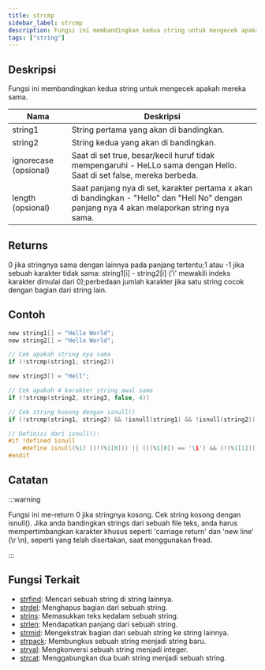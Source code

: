 ```yaml
---
title: strcmp
sidebar_label: strcmp
description: Fungsi ini membandingkan kedua string untuk mengecek apakah mereka sama.
tags: ["string"]
---
```


<LowercaseNote />

## Deskripsi

Fungsi ini membandingkan kedua string untuk mengecek apakah mereka sama.

| Nama                  | Deskripsi                                                                                                                                    |
| --------------------- | -------------------------------------------------------------------------------------------------------------------------------------------- |
| string1               | String pertama yang akan di bandingkan.                                                                                                      |
| string2               | String kedua yang akan di bandingkan.                                                                                                        |
| ignorecase (opsional) | Saat di set true, besar/kecil huruf tidak mempengaruhi - HeLLo sama dengan Hello. Saat di set false, mereka berbeda.                         |
| length (opsional)     | Saat panjang nya di set, karakter pertama x akan di bandingkan - "Hello" dan "Hell No" dengan panjang nya 4 akan melaporkan string nya sama. |

## Returns

0 jika stringnya sama dengan lainnya pada panjang tertentu;1 atau -1 jika sebuah karakter tidak sama: string1[i] - string2[i] ('i' mewakili indeks karakter dimulai dari 0);perbedaan jumlah karakter jika satu string cocok dengan bagian dari string lain.

## Contoh

```c
new string1[] = "Hello World";
new string2[] = "Hello World";

// Cek apakah string nya sama
if (!strcmp(string1, string2))

new string3[] = "Hell";

// Cek apakah 4 karakter string awal sama
if (!strcmp(string2, string3, false, 4))

// Cek string kosong dengan isnull()
if (!strcmp(string1, string2) && !isnull(string1) && !isnull(string2))

// Definisi dari isnull():
#if !defined isnull
    #define isnull(%1) ((!(%1[0])) || (((%1[0]) == '\1') && (!(%1[1]))))
#endif
```

## Catatan

:::warning

Fungsi ini me-return 0 jika stringnya kosong. Cek string kosong dengan isnull(). Jika anda bandingkan strings dari sebuah file teks, anda harus mempertimbangkan karakter khusus seperti 'carriage return' dan 'new line' (\r \n), seperti yang telah disertakan, saat menggunakan fread.

:::

## Fungsi Terkait

- [strfind](strfind): Mencari sebuah string di string lainnya.
- [strdel](strdel): Menghapus bagian dari sebuah string.
- [strins](strins): Memasukkan teks kedalam sebuah string.
- [strlen](strlen): Mendapatkan panjang dari sebuah string.
- [strmid](strmid): Mengekstrak bagian dari sebuah string ke string lainnya.
- [strpack](strpack): Membungkus sebuah string menjadi string baru.
- [strval](strval): Mengkonversi sebuah string menjadi integer.
- [strcat](strcat): Menggabungkan dua buah string menjadi sebuah string.
